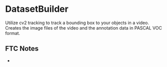 # DatasetBuilder
Utilize cv2 tracking to track a bounding box to your objects in a video. Creates the image files of the video and the annotation data in PASCAL VOC format.
## FTC Notes
-
